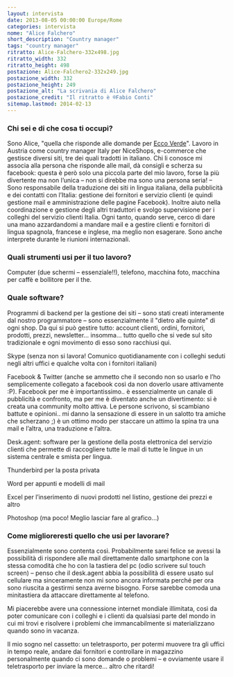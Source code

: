 ```yaml
---
layout: intervista
date: 2013-08-05 00:00:00 Europe/Rome
categories: intervista
nome: "Alice Falchero"
short_description: "Country manager"
tags: "country manager"
ritratto: Alice-Falchero-332x498.jpg
ritratto_width: 332
ritratto_height: 498
postazione: Alice-Falchero2-332x249.jpg
postazione_width: 332
postazione_height: 249
postazione_alt: "La scrivania di Alice Falchero"
postazione_credit: "Il ritratto è ®Fabio Conti"
sitemap.lastmod: 2014-02-13
---
```



<h3>Chi sei e di che cosa ti occupi?</h3>
<p>Sono Alice, "quella che risponde alle domande per <a href="http://www.ecco-verde.it/" title="Ecco Verde: Prodotti naturali per la cura e la bellezza del corpo" target="_blank">Ecco Verde</a>". Lavoro in Austria come country manager Italy per NiceShops, e-commerce che gestisce diversi siti, tre dei quali tradotti in italiano. Chi li conosce mi associa alla persona che risponde alle mail, dà consigli e scherza su facebook: questa è però solo una piccola parte del mio lavoro, forse la più divertente ma non l’unica – non si direbbe ma sono una persona seria! – Sono responsabile della traduzione dei siti in lingua italiana, della pubblicità e dei contatti con l’Italia: gestione dei fornitori e servizio clienti (e quindi gestione mail e amministrazione delle pagine Facebook). Inoltre aiuto nella coordinazione e gestione degli altri traduttori e svolgo supervisione per i colleghi del servizio clienti Italia. Ogni tanto, quando serve, cerco di dare una mano azzardandomi a mandare mail e a gestire clienti e fornitori di lingua spagnola, francese e inglese, ma meglio non esagerare. Sono anche interprete durante le riunioni internazionali.</p>
<h3>Quali strumenti usi per il tuo lavoro?</h3>
<p>Computer (due schermi – essenziale!!), telefono, macchina foto, macchina per caffè e bollitore per il the.</p>
<h3>Quale software?</h3>
<p>Programmi di backend per la gestione dei siti – sono stati creati interamente dal nostro programmatore – sono essenzialmente il "dietro alle quinte" di ogni shop. Da qui si può gestire tutto: account clienti, ordini, fornitori, prodotti, prezzi, newsletter… insomma… tutto quello che si vede sul sito tradizionale e ogni movimento di esso sono racchiusi qui.</p>
<p>Skype (senza non si lavora! Comunico quotidianamente con i colleghi seduti negli altri uffici e qualche volta con i fornitori italiani)</p>
<p>Facebook &amp; Twitter (anche se ammetto che il secondo non so usarlo e l’ho semplicemente collegato a facebook così da non doverlo usare attivamente :P). Facebook per me è importantissimo.. è essenzialmente un canale di pubblicità e confronto, ma per me è diventato anche un divertimento: si è creata una community molto attiva. Le persone scrivono, si scambiano battute e opinioni.. mi danno la sensazione di essere in un salotto  tra amiche che scherzano ;) è un ottimo modo per staccare un attimo la spina tra una mail e l’altra, una traduzione e l’altra.</p>
<p>Desk.agent: software per la gestione della posta elettronica del servizio clienti che permette di raccogliere tutte le mail di tutte le lingue in un sistema centrale e smista per lingua.</p>
<p>Thunderbird per la posta privata</p>
<p>Word per appunti e modelli di mail</p>
<p>Excel per l’inserimento di nuovi prodotti nel listino, gestione dei prezzi e altro</p>
<p>Photoshop (ma poco! Meglio lasciar fare al grafico…)</p>
<h3>Come miglioreresti quello che usi per lavorare?</h3>
<p>Essenzialmente sono contenta così. Probabilmente sarei felice se avessi la possibilità di rispondere alle mail direttamente dallo smartphone con la stessa comodità che ho con la tastiera del pc (odio scrivere sul touch screen) – penso che il desk.agent abbia la possibilità di essere usato sul cellulare ma sinceramente non mi sono ancora informata perché per ora sono riuscita a gestirmi senza averne bisogno. Forse sarebbe comoda una minitastiera da attaccare direttamente al telefono.</p>
<p>Mi piacerebbe avere una connessione internet mondiale illimitata, così da poter comunicare con i colleghi e i clienti da qualsiasi parte del mondo in cui mi trovi e risolvere i problemi che immancabilmente si materializzano quando sono in vacanza.</p>
<p>Il mio sogno nel cassetto: un teletrasporto, per potermi muovere tra gli uffici in tempo reale, andare dai fornitori e controllare in magazzino personalmente quando ci sono domande o problemi – e ovviamente usare il teletrasporto per inviare la merce… altro che ritardi!</p>
